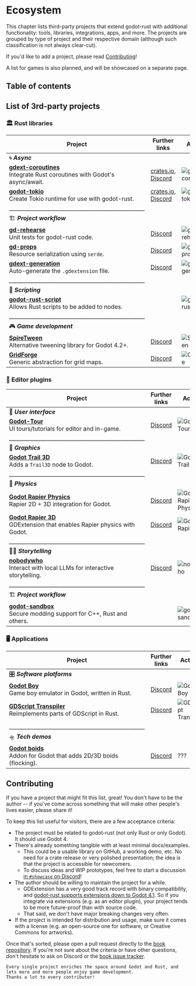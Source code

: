 <!--
  ~ Copyright (c) godot-rust; Bromeon and contributors.
  ~ This Source Code Form is subject to the terms of the Mozilla Public
  ~ License, v. 2.0. If a copy of the MPL was not distributed with this
  ~ file, You can obtain one at https://mozilla.org/MPL/2.0/.
-->

# Ecosystem

This chapter lists third-party projects that extend godot-rust with additional functionality: tools, libraries, integrations, apps, and more.
The projects are grouped by type of project and their respective domain (although such classification is not always clear-cut).

If you'd like to add a project, please read [Contributing](#contributing)!

A list for games is also planned, and will be showcased on a separate page.


## Table of contents

<!-- toc -->

## List of 3rd-party projects


### 🏛️ Rust libraries

| Project                                                                        | Further links                                                            | Activity                                      |
|--------------------------------------------------------------------------------|--------------------------------------------------------------------------|-----------------------------------------------|
| 🌀 _**Async**_                                                                 |                                                                          |                                               |
| **[gdext-coroutines]**<br/>Integrate Rust coroutines with Godot's async/await. | [crates.io][gdext-coroutines-crate], [Discord][gdext-coroutines-discord] | ![gdext-coroutines][gdext-coroutines-badge]   |
| **[godot-tokio]**<br/>Create Tokio runtime for use with godot-rust.            | [crates.io][godot-tokio-crate], [Discord][godot-tokio-discord]           | ![godot-tokio][godot-tokio-badge]             |
| ___________________________________________________                            |                                                                          |                                               |
| 🏗️ _**Project workflow**_                                                     |                                                                          |                                               |
| **[gd-rehearse]**<br/>Unit tests for godot-rust code.                          | [Discord][gd-rehearse-discord]                                           | ![gd-rehearse][gd-rehearse-badge]             |
| **[gd-props]**<br/>Resource serialization using `serde`.                       | [Discord][gd-props-discord]                                              | ![gd-props][gd-props-badge]                   |
| **[gdext-generation]**<br/>Auto-generate the `.gdextension` file.              | [Discord][gdext-generation-discord]                                      | ![gdext-generation][gdext-generation-badge]   |
| ___________________________________________________                            |                                                                          |                                               |
| 📜 _**Scripting**_                                                             |                                                                          |                                               |
| **[godot-rust-script]**<br/>Allows Rust scripts to be added to nodes.          |                                                                          | ![godot-rust-script][godot-rust-script-badge] |
| ___________________________________________________                            |                                                                          |                                               |
| 🎮 _**Game development**_                                                      |                                                                          |                                               |
| **[SpireTween]**<br/>Alternative tweening library for Godot 4.2+.              | [Discord][spire-tween-discord]                                           | ![SpireTween][spire-tween-badge]              |
| **[GridForge]**<br/>Generic abstraction for grid maps.                         | [Discord][gridforge-discord]                                             | ![GridForge][gridforge-badge]                 |

[gdext-coroutines]: https://github.com/Houtamelo/gdext_coroutines
[gdext-coroutines-crate]: https://crates.io/crates/gdext_coroutines
[gdext-coroutines-discord]: https://discord.com/channels/723850269347283004/1255555232390451293/1255555232390451293
[gdext-coroutines-badge]: https://img.shields.io/github/last-commit/Houtamelo/gdext_coroutines

[godot-tokio]: https://github.com/2-3-5-41/godot_tokio
[godot-tokio-discord]: https://discord.com/channels/723850269347283004/1312490414762364928/1312490414762364928
[godot-tokio-crate]: https://crates.io/crates/godot_tokio
[godot-tokio-badge]: https://img.shields.io/github/last-commit/2-3-5-41/godot_tokio

[gd-rehearse]: https://github.com/StatisMike/gd-rehearse
[gd-rehearse-discord]: https://discord.com/channels/723850269347283004/1179891414474178661/1179891414474178661
[gd-rehearse-badge]: https://img.shields.io/github/last-commit/StatisMike/gd-rehearse

[gd-props]: https://github.com/StatisMike/gd-props
[gd-props-discord]: https://discord.com/channels/723850269347283004/1166451642145701989/1166451642145701989
[gd-props-badge]: https://img.shields.io/github/last-commit/StatisMike/gd-props

[gdext-generation]: https://github.com/sylbeth/gdext-generation
[gdext-generation-discord]: https://discord.com/channels/723850269347283004/1316664276819247124
[gdext-generation-badge]: https://img.shields.io/github/last-commit/sylbeth/gdext-generation

[godot-rust-script]: https://github.com/titannano/godot-rust-script
[godot-rust-script-badge]: https://img.shields.io/github/last-commit/titannano/godot-rust-script

[SpireTween]: https://github.com/Houtamelo/spire_tween
[spire-tween-discord]: https://discord.com/channels/723850269347283004/1257474308939452477/1257474308939452477
[spire-tween-badge]: https://img.shields.io/github/last-commit/Houtamelo/spire_tween

[GridForge]: https://github.com/StatisMike/grid-forge
[gridforge-discord]: https://discord.com/channels/723850269347283004/1238991002799444049/1238991002799444049
[gridforge-badge]: https://img.shields.io/github/last-commit/StatisMike/grid-forge


### 🧩 Editor plugins

| Project                                                                       | Further links                           | Activity                                            |
|-------------------------------------------------------------------------------|-----------------------------------------|-----------------------------------------------------|
| 📐 _**User interface**_                                                       |                                         |                                                     |
| **[Godot-Tour]**<br/>UI tours/tutorials for editor and in-game.               | [Discord][godot-tour-discord]           | ![Godot-Tour][godot-tour-badge]                     |
| ___________________________________________________                           |                                         |                                                     |
| 🎨 _**Graphics**_                                                             |                                         |                                                     |
| **[Godot Trail 3D]**<br/>Adds a `Trail3D` node to Godot.                      | [Discord][godot-trail-3d-discord]       | ![Godot Trail 3D][godot-trail-3d-badge]             |
| ___________________________________________________                           |                                         |                                                     |
| 🧲 _**Physics**_                                                              |                                         |                                                     |
| **[Godot Rapier Physics]**<br/>Rapier 2D + 3D integration for Godot.          | [Discord][godot-rapier-physics-discord] | ![Godot Rapier Physics][godot-rapier-physics-badge] |
| **[Godot Rapier 3D]**<br/>GDExtension that enables Rapier physics with Godot. | [Discord][godot-rapier-3d-discord]      | ![Godot Rapier 3D][godot-rapier-3d-badge]           |
| ___________________________________________________                           |                                         |                                                     |
| 🧙‍♂️ _**Storytelling**_                                                      |                                         |                                                     |
 | **[nobodywho]**<br/>Interact with local LLMs for interactive storytelling.    | [Discord][nobodywho-discord]            | ![nobodywho][nobodywho-badge]                       |
| ___________________________________________________                           |                                         |                                                     |
| 🏗️ _**Project workflow**_                                                    |                                         |                                                     |
| **[godot-sandbox]**<br/>Secure modding support for C++, Rust and others.      |                                         | ![godot-sandbox][godot-sandbox-badge]               |


[Godot-Tour]: https://github.com/Decapitated/Godot-Tour
[godot-tour-discord]: https://discord.com/channels/723850269347283004/1272688558070698037/1272688558070698037
[godot-tour-badge]: https://img.shields.io/github/last-commit/Decapitated/Godot-Tour

[Godot Trail 3D]: https://github.com/SomeRanDev/Godot-Trail3D
[godot-trail-3d-discord]: https://discord.com/channels/723850269347283004/1246199893043974247/1246199893043974247
[godot-trail-3d-badge]: https://img.shields.io/github/last-commit/SomeRanDev/Godot-Trail3D

[Godot Rapier 3D]: https://github.com/deltasiege/godot-rapier-3d
[godot-rapier-3d-discord]: https://discord.com/channels/723850269347283004/1238758369767198741/1238758369767198741
[godot-rapier-3d-badge]: https://img.shields.io/github/last-commit/deltasiege/godot-rapier-3d

[Godot Rapier Physics]: https://github.com/appsinacup/godot-rapier-physics
[godot-rapier-physics-discord]: https://discord.com/channels/723850269347283004/1233345975255433266/1233345975255433266
[godot-rapier-physics-badge]: https://img.shields.io/github/last-commit/appsinacup/godot-rapier-physics

[nobodywho]: https://github.com/nobodywho-ooo/nobodywho
[nobodywho-discord]: https://discord.com/channels/723850269347283004/1309111775991693332/1309111775991693332
[nobodywho-badge]: https://img.shields.io/github/last-commit/nobodywho-ooo/nobodywho

[godot-sandbox]: https://github.com/libriscv/godot-sandbox
[godot-sandbox-badge]: https://img.shields.io/github/last-commit/libriscv/godot-sandbox


### 🖥️ Applications

| Project                                                                 | Further links                          | Activity                                          |
|-------------------------------------------------------------------------|----------------------------------------|---------------------------------------------------|
| 🎛️ _**Software platforms**_                                            |                                        |                                                   |
| **[Godot Boy]**<br/>Game boy emulator in Godot, written in Rust.        | [Discord][godot-boy-discord]           | ![Godot Boy][godot-boy-badge]                     |
| **[GDScript Transpiler]**<br/>Reimplements parts of GDScript in Rust.   | [Discord][gdscript-transpiler-discord] | ![GDScript Transpiler][gdscript-transpiler-badge] |
| ___________________________________________________                     |                                        |                                                   |
| 🛸 _**Tech demos**_                                                     |                                        |                                                   |
| **[Godot boids]**<br/>Addon for Godot that adds 2D/3D boids (flocking). | [Discord][godot-boids-discord]         | ???                                               |

[Godot Boy]: https://gitlab.com/greenfox/godot-boy
[godot-boy-discord]: https://discord.com/channels/723850269347283004/1230789480290586624/1230789480290586624
[godot-boy-badge]: https://img.shields.io/gitlab/last-commit/greenfox/godot-boy

[GDScript Transpiler]: https://gitlab.com/the-SSD/gdscript-transpiler
[gdscript-transpiler-badge]: https://img.shields.io/gitlab/last-commit/the-SSD/gdscript-transpiler
[gdscript-transpiler-discord]: https://discord.com/channels/723850269347283004/1237464552384499833/1237464552384499833

[Godot boids]: https://git.gaze.systems/dusk/godot_boids
[godot-boids-discord]: https://discord.com/channels/723850269347283004/1279645654439821393/1279645654439821393


## Contributing

If you have a project that might fit this list, great! You don't have to be the author -- if you've come across something that will make other
people's lives easier, please share it!

To keep this list useful for visitors, there are a few acceptance criteria:

- The project must be related to godot-rust (not only Rust or only Godot). It should use Godot 4.
- There's already something tangible with at least minimal docs/examples.
  - This could be a usable library on GitHub, a working demo, etc. No need for a crate release or very polished presentation; the idea is
    that the project is accessible for newcomers.
  - To discuss ideas and WIP prototypes, feel free to start a discussion [in `#showcase` on Discord][discord-showcase]!
- The author should be willing to maintain the project for a while.
  - GDExtension has a very good track record with binary compatibility, and [godot-rust supports extensions down to Godot 4.1][gdext-compat].
    So if you integrate via extensions (e.g. as an editor plugin), your project tends to be more future-proof than with source code.
  - That said, we don't have major breaking changes very often.
- If the project is intended for distribution and usage, make sure it comes with a license (e.g. an open-source one for software, or
  Creative Commons for artworks).

Once that's sorted, please open a pull request directly to the [book repository][book-repo]. If you're not sure about
the criteria or have other questions, don't hesitate to ask on Discord or the [book issue tracker][book-issues].

```admonish tip title="A thriving ecosystem"
Every single project enriches the space around Godot and Rust, and lets more and more people enjoy game development.
Thanks a lot to every contributor!
```

[discord-showcase]: https://discord.com/channels/723850269347283004/1163944783484563537
[gdext-compat]: ../toolchain/compatibility.md
[book-repo]: https://github.com/godot-rust/book
[book-issues]: https://github.com/godot-rust/book/issues
